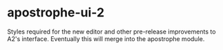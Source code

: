 apostrophe-ui-2
===============

Styles required for the new editor and other pre-release improvements to A2's interface. Eventually this will merge into the apostrophe module.
